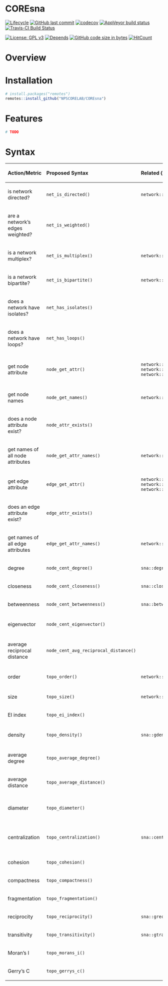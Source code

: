 
<!-- README.Rmd generates README.md. -->

# COREsna

<!-- <a href=""> <img src="man/figures/corelogo.png" align="right"  height="27%" width="27%" href="https://github.com/NPSCORELAB/COREsna"/> </a> -->

<!-- badges: start -->

[![Lifecycle](https://img.shields.io/badge/lifecycle-experimental-orange.svg)](https://www.tidyverse.org/lifecycle/#experimental)
[![GitHub last
commit](https://img.shields.io/github/last-commit/NPSCORELAB/COREsna.svg)](https://github.com/NPSCORELAB/COREsna/commits/master)
[![codecov](https://codecov.io/gh/NPSCORELAB/COREsna/branch/master/graph/badge.svg)](https://codecov.io/gh/NPSCORELAB/COREsna)
[![AppVeyor build
status](https://ci.appveyor.com/api/projects/status/github/NPSCORELAB/COREsna?branch=master&svg=true)](https://ci.appveyor.com/project/knapply/COREsna)
[![Travis-CI Build
Status](https://travis-ci.org/NPSCORELAB/COREsna.svg?branch=master)](https://travis-ci.org/NPSCORELAB/COREsna)

[![License: GPL
v3](https://img.shields.io/badge/License-GPLv3-blue.svg)](https://www.gnu.org/licenses/gpl-3.0)
[![Depends](https://img.shields.io/badge/Depends-GNU_R%3E=3.2-blue.svg)](https://www.r-project.org/)
[![GitHub code size in
bytes](https://img.shields.io/github/languages/code-size/NPSCORELAB/COREsna.svg)](https://github.com/NPSCORELAB/COREsna)
[![HitCount](http://hits.dwyl.io/NPSCORELAB/COREsna.svg)](http://hits.dwyl.io/NPSCORELAB/COREsna)
<!-- badges: end -->

# Overview

# Installation

``` r
# install.packages("remotes")
remotes::install_github("NPSCORELAB/COREsna")
```

# Features

``` r
# TODO
```

# Syntax

<table class="table table-bordered" style="margin-left: auto; margin-right: auto;">

<thead>

<tr>

<th style="text-align:left;">

Action/Metric

</th>

<th style="text-align:left;">

Proposed Syntax

</th>

<th style="text-align:left;">

Related {statnet} Syntax

</th>

<th style="text-align:left;">

Related {igraph} Syntax

</th>

</tr>

</thead>

<tbody>

<tr>

<td style="text-align:left;">

is network directed?

</td>

<td style="text-align:left;">

`net_is_directed()`

</td>

<td style="text-align:left;">

`network::is.directed()`

</td>

<td style="text-align:left;">

`igraph::is_directed()` <br> `igraph::is.directed()`

</td>

</tr>

<tr>

<td style="text-align:left;">

are a network’s edges weighted?

</td>

<td style="text-align:left;">

`net_is_weighted()`

</td>

<td style="text-align:left;">

</td>

<td style="text-align:left;">

`igraph::is_weighted()` <br> `igraph::is.weighted()`

</td>

</tr>

<tr>

<td style="text-align:left;">

is a network multiplex?

</td>

<td style="text-align:left;">

`net_is_multiplex()`

</td>

<td style="text-align:left;">

`network::is.multiplex()`

</td>

<td style="text-align:left;">

`igraph::any_multiple()`

</td>

</tr>

<tr>

<td style="text-align:left;">

is a network bipartite?

</td>

<td style="text-align:left;">

`net_is_bipartite()`

</td>

<td style="text-align:left;">

`network::is.bipartite()`

</td>

<td style="text-align:left;">

`igraph::is_bipartite()` <br> `igraph::is.bipartite()`

</td>

</tr>

<tr>

<td style="text-align:left;">

does a network have isolates?

</td>

<td style="text-align:left;">

`net_has_isolates()`

</td>

<td style="text-align:left;">

</td>

<td style="text-align:left;">

</td>

</tr>

<tr>

<td style="text-align:left;">

does a network have loops?

</td>

<td style="text-align:left;">

`net_has_loops()`

</td>

<td style="text-align:left;">

</td>

<td style="text-align:left;">

`igraph::which_loop()` <br> `igraph::is.loop()`

</td>

</tr>

<tr>

<td style="text-align:left;">

get node attribute

</td>

<td style="text-align:left;">

`node_get_attr()`

</td>

<td style="text-align:left;">

`network::get.vertex.attribute()` <br> `network::'%vattr%'()` <br>
`network::'%v%'()`

</td>

<td style="text-align:left;">

`igraph::V()` <br> `igraph::vertex_attr()` <br>
`igraph::get.vertex.attribute()` <br> `igraph::vertex.attributes()`

</td>

</tr>

<tr>

<td style="text-align:left;">

get node names

</td>

<td style="text-align:left;">

`node_get_names()`

</td>

<td style="text-align:left;">

`network::network.vertex.names()`

</td>

<td style="text-align:left;">

</td>

</tr>

<tr>

<td style="text-align:left;">

does a node attribute exist?

</td>

<td style="text-align:left;">

`node_attr_exists()`

</td>

<td style="text-align:left;">

</td>

<td style="text-align:left;">

</td>

</tr>

<tr>

<td style="text-align:left;">

get names of all node attributes

</td>

<td style="text-align:left;">

`node_get_attr_names()`

</td>

<td style="text-align:left;">

`network::list.vertex.attributes()`

</td>

<td style="text-align:left;">

`igraph::vertex_attr_names()` <br> `igraph::list.vertex.attributes()`

</td>

</tr>

<tr>

<td style="text-align:left;">

get edge attribute

</td>

<td style="text-align:left;">

`edge_get_attr()`

</td>

<td style="text-align:left;">

`network::get.edge.attribute()` <br> `network::'%eattr%'()` <br>
`network::'%e%'()`

</td>

<td style="text-align:left;">

`igraph::edge_attr()` <br> `igraph::get.edge.attribute()` <br>
`igraph::edge.attributes()`

</td>

</tr>

<tr>

<td style="text-align:left;">

does an edge attribute exist?

</td>

<td style="text-align:left;">

`edge_attr_exists()`

</td>

<td style="text-align:left;">

</td>

<td style="text-align:left;">

</td>

</tr>

<tr>

<td style="text-align:left;">

get names of all edge attributes

</td>

<td style="text-align:left;">

`edge_get_attr_names()`

</td>

<td style="text-align:left;">

`network::list.edge.attributes()`

</td>

<td style="text-align:left;">

`igraph::edge_attr_names()` <br> `igraph::list.edge.attributes()`

</td>

</tr>

<tr>

<td style="text-align:left;">

degree

</td>

<td style="text-align:left;">

`node_cent_degree()`

</td>

<td style="text-align:left;">

`sna::degree()`

</td>

<td style="text-align:left;">

`igraph::degree()`

</td>

</tr>

<tr>

<td style="text-align:left;">

closeness

</td>

<td style="text-align:left;">

`node_cent_closeness()`

</td>

<td style="text-align:left;">

`sna::closeness()`

</td>

<td style="text-align:left;">

`igraph::closeness()`

</td>

</tr>

<tr>

<td style="text-align:left;">

betweenness

</td>

<td style="text-align:left;">

`node_cent_betweenness()`

</td>

<td style="text-align:left;">

`sna::betweenness()`

</td>

<td style="text-align:left;">

`igraph::betweenness()`

</td>

</tr>

<tr>

<td style="text-align:left;">

eigenvector

</td>

<td style="text-align:left;">

`node_cent_eigenvector()`

</td>

<td style="text-align:left;">

</td>

<td style="text-align:left;">

`igraph::eigen_centrality()$vector` <br> `igraph::evcent()$vector`

</td>

</tr>

<tr>

<td style="text-align:left;">

average reciprocal distance

</td>

<td style="text-align:left;">

`node_cent_avg_reciprocal_distance()`

</td>

<td style="text-align:left;">

</td>

<td style="text-align:left;">

</td>

</tr>

<tr>

<td style="text-align:left;">

order

</td>

<td style="text-align:left;">

`topo_order()`

</td>

<td style="text-align:left;">

`network::network.size()`

</td>

<td style="text-align:left;">

`igraph::vcount()` <br> `igraph::gorder()`

</td>

</tr>

<tr>

<td style="text-align:left;">

size

</td>

<td style="text-align:left;">

`topo_size()`

</td>

<td style="text-align:left;">

`network::network.edgecount()`

</td>

<td style="text-align:left;">

`igraph::ecount()`

</td>

</tr>

<tr>

<td style="text-align:left;">

EI index

</td>

<td style="text-align:left;">

`topo_ei_index()`

</td>

<td style="text-align:left;">

</td>

<td style="text-align:left;">

</td>

</tr>

<tr>

<td style="text-align:left;">

density

</td>

<td style="text-align:left;">

`topo_density()`

</td>

<td style="text-align:left;">

`sna::gden()`

</td>

<td style="text-align:left;">

`igraph::edge_density()` <br> `igraph::graph.density()`

</td>

</tr>

<tr>

<td style="text-align:left;">

average degree

</td>

<td style="text-align:left;">

`topo_average_degree()`

</td>

<td style="text-align:left;">

</td>

<td style="text-align:left;">

</td>

</tr>

<tr>

<td style="text-align:left;">

average distance

</td>

<td style="text-align:left;">

`topo_average_distance()`

</td>

<td style="text-align:left;">

</td>

<td style="text-align:left;">

`igraph::mean_distance()` <br> `igraph::average.path.length()`

</td>

</tr>

<tr>

<td style="text-align:left;">

diameter

</td>

<td style="text-align:left;">

`topo_diameter()`

</td>

<td style="text-align:left;">

</td>

<td style="text-align:left;">

`igraph::diameter()` <br> `igraph::get_diameter()` <br>
`igraph::get.diameter()`

</td>

</tr>

<tr>

<td style="text-align:left;">

centralization

</td>

<td style="text-align:left;">

`topo_centralization()`

</td>

<td style="text-align:left;">

`sna::centralization()`

</td>

<td style="text-align:left;">

`igraph::centr_*()` <br> `igraph::centr_*_tmax()` <br>
`igraph::centralization.*()` <br> `igraph::centralization.*.tmax()`

</td>

</tr>

<tr>

<td style="text-align:left;">

cohesion

</td>

<td style="text-align:left;">

`topo_cohesion()`

</td>

<td style="text-align:left;">

</td>

<td style="text-align:left;">

`igraph::cohesion()`

</td>

</tr>

<tr>

<td style="text-align:left;">

compactness

</td>

<td style="text-align:left;">

`topo_compactness()`

</td>

<td style="text-align:left;">

</td>

<td style="text-align:left;">

</td>

</tr>

<tr>

<td style="text-align:left;">

fragmentation

</td>

<td style="text-align:left;">

`topo_fragmentation()`

</td>

<td style="text-align:left;">

</td>

<td style="text-align:left;">

</td>

</tr>

<tr>

<td style="text-align:left;">

reciprocity

</td>

<td style="text-align:left;">

`topo_reciprocity()`

</td>

<td style="text-align:left;">

`sna::grecip()`

</td>

<td style="text-align:left;">

`igraph::reciprocity()`

</td>

</tr>

<tr>

<td style="text-align:left;">

transitivity

</td>

<td style="text-align:left;">

`topo_transitivity()`

</td>

<td style="text-align:left;">

`sna::gtrans()`

</td>

<td style="text-align:left;">

`igraph::transitivity()`

</td>

</tr>

<tr>

<td style="text-align:left;">

Moran’s I

</td>

<td style="text-align:left;">

`topo_morans_i()`

</td>

<td style="text-align:left;">

</td>

<td style="text-align:left;">

</td>

</tr>

<tr>

<td style="text-align:left;">

Gerry’s C

</td>

<td style="text-align:left;">

`topo_gerrys_c()`

</td>

<td style="text-align:left;">

</td>

<td style="text-align:left;">

</td>

</tr>

</tbody>

</table>

<!-- # Developer Notes -->

<!-- * Building {`pkgdown`} Site -->

<!-- ```{r, eval=FALSE} -->

<!-- pkgdown::build_site() -->

<!-- ``` -->

<!-- ```{r, echo=FALSE, eval=FALSE} -->

<!-- pkgnet::CreatePackageVignette() -->

<!-- ``` -->
